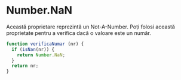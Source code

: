 # Number.NaN

Această proprietare reprezintă un Not-A-Number. Poți folosi această proprietate pentru a verifica dacă o valoare este un număr.

```javascript
function verificaNumar (nr) {
  if (isNan(nr)) {
    return Number.NaN;
  }
  return nr;
}
```
